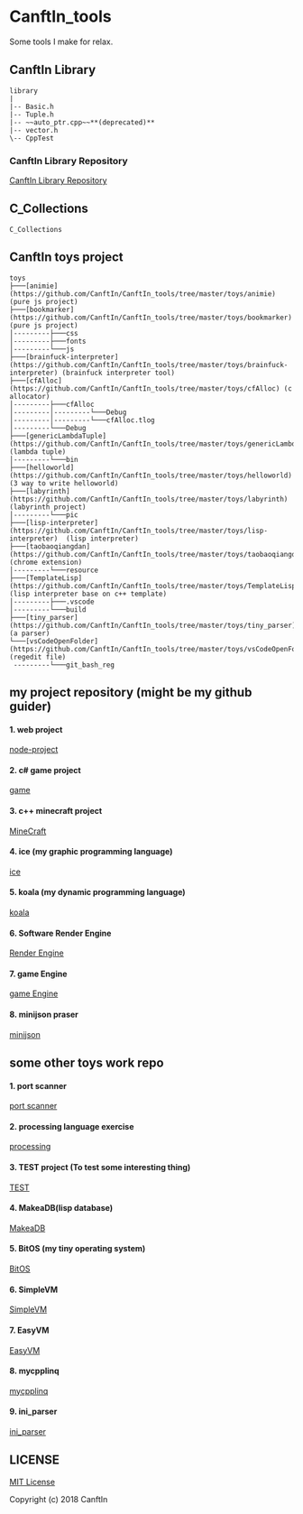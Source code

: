 # CanftIn_tools
Some tools I make for relax.

## CanftIn Library

```
library
|
|-- Basic.h
|-- Tuple.h
|-- ~~auto_ptr.cpp~~**(deprecated)**
|-- vector.h
\-- CppTest
```
### CanftIn Library Repository
[CanftIn Library Repository](https://github.com/CanftIn/CanftIn_Library)

## C_Collections

```
C_Collections
```

## CanftIn toys project
```
toys
├───[animie](https://github.com/CanftIn/CanftIn_tools/tree/master/toys/animie) (pure js project)
├───[bookmarker](https://github.com/CanftIn/CanftIn_tools/tree/master/toys/bookmarker) (pure js project)
│---------├───css
│---------├───fonts
│---------└───js
├───[brainfuck-interpreter](https://github.com/CanftIn/CanftIn_tools/tree/master/toys/brainfuck-interpreter) (brainfuck interpreter tool)
├───[cfAlloc](https://github.com/CanftIn/CanftIn_tools/tree/master/toys/cfAlloc) (c allocator)
│---------├───cfAlloc
│---------│---------└───Debug
│---------│---------└───cfAlloc.tlog
│---------└───Debug
├───[genericLambdaTuple](https://github.com/CanftIn/CanftIn_tools/tree/master/toys/genericLambdaTuple)  (lambda tuple)
│---------└───bin
├───[helloworld](https://github.com/CanftIn/CanftIn_tools/tree/master/toys/helloworld)  (3 way to write helloworld)
├───[labyrinth](https://github.com/CanftIn/CanftIn_tools/tree/master/toys/labyrinth)   (labyrinth project)
│---------└───pic
├───[lisp-interpreter](https://github.com/CanftIn/CanftIn_tools/tree/master/toys/lisp-interpreter)  (lisp interpreter)
├───[taobaoqiangdan](https://github.com/CanftIn/CanftIn_tools/tree/master/toys/taobaoqiangdan)  (chrome extension)
│---------└───resource
├───[TemplateLisp](https://github.com/CanftIn/CanftIn_tools/tree/master/toys/TemplateLisp)    (lisp interpreter base on c++ template)
│---------├───.vscode
│---------└───build
├───[tiny_parser](https://github.com/CanftIn/CanftIn_tools/tree/master/toys/tiny_parser)     (a parser)
└───[vsCodeOpenFolder](https://github.com/CanftIn/CanftIn_tools/tree/master/toys/vsCodeOpenFolder)    (regedit file)
 ---------└───git_bash_reg

```

## my project repository (might be my github guider)

#### 1. web project

[node-project](https://github.com/CanftIn/node-project)

#### 2. c# game project

[game](https://github.com/CanftIn/Games)

#### 3. c++ minecraft project

[MineCraft](https://github.com/CanftIn/MineCraft)

#### 4. ice (my graphic programming language)

[ice](https://github.com/CanftIn/ice)

#### 5. koala (my dynamic programming language)

[koala](https://github.com/CanftIn/koala)

#### 6. Software Render Engine

[Render Engine](https://github.com/CanftIn/RenderEngine)

#### 7. game Engine

[game Engine](https://github.com/CanftIn/GameEngine)


#### 8. minijson praser

[minijson](https://github.com/CanftIn/minijson)

## some other toys work repo

#### 1. port scanner

[port scanner](https://github.com/CanftIn/minijson)

#### 2. processing language exercise

[processing](https://github.com/CanftIn/processing_code)

#### 3. TEST project (To test some interesting thing)

[TEST](https://github.com/CanftIn/TEST)

#### 4. MakeaDB(lisp database)

[MakeaDB](https://github.com/CanftIn/MakeaDB)

#### 5. BitOS (my tiny operating system)

[BitOS](https://github.com/CanftIn/BitOS)

#### 6. SimpleVM

[SimpleVM](https://github.com/CanftIn/SimpleVM)

#### 7. EasyVM

[EasyVM](https://github.com/CanftIn/EasyVM)

#### 8. mycpplinq

[mycpplinq](https://github.com/CanftIn/mycpplinq)

#### 9. ini_parser

[ini_parser](https://github.com/CanftIn/ini_parser)

## LICENSE

[MIT License](./LICENSE)

Copyright (c) 2018 CanftIn